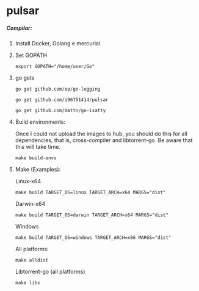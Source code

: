 pulsar
======
##### Compilar:
1. Install Docker, Golang e mercurial

2. Set GOPATH

    ``` 
    export GOPATH="/home/user/Go"
    ```
    
3. go gets

    ```
    go get github.com/op/go-logging
    ```
    
    ```
    go get github.com/i96751414/pulsar
    ```
    
    ```
    go get github.com/mattn/go-isatty
    ```

4. Build environments:

    Once I could not upload the images to hub, you should do this for all dependencies, that is, cross-compiler and libtorrent-go. Be aware that this will take time.
    
    ```
    make build-envs
    ```
    
5. Make (Examples):
    
    Linux-x64
    
    ```
    make build TARGET_OS=linux TARGET_ARCH=x64 MARGS="dist"
    ```
    
    Darwin-x64
    
    ```
    make build TARGET_OS=darwin TARGET_ARCH=x64 MARGS="dist"
    ```
    
    Windows
    
    ```
    make build TARGET_OS=windows TARGET_ARCH=x86 MARGS="dist"
    ```
    
    All platforms:
    
    ```
    make alldist
    ```
    
    Libtorrent-go (all platforms)
    
    ```
    make libs
    ```

